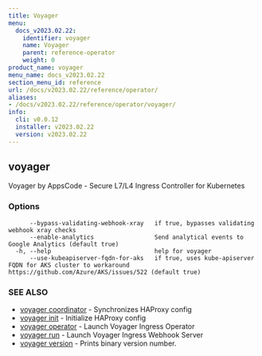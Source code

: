 ```yaml
---
title: Voyager
menu:
  docs_v2023.02.22:
    identifier: voyager
    name: Voyager
    parent: reference-operator
    weight: 0
product_name: voyager
menu_name: docs_v2023.02.22
section_menu_id: reference
url: /docs/v2023.02.22/reference/operator/
aliases:
- /docs/v2023.02.22/reference/operator/voyager/
info:
  cli: v0.0.12
  installer: v2023.02.22
  version: v2023.02.22
---
```


## voyager

Voyager by AppsCode - Secure L7/L4 Ingress Controller for Kubernetes

### Options

```
      --bypass-validating-webhook-xray   if true, bypasses validating webhook xray checks
      --enable-analytics                 Send analytical events to Google Analytics (default true)
  -h, --help                             help for voyager
      --use-kubeapiserver-fqdn-for-aks   if true, uses kube-apiserver FQDN for AKS cluster to workaround https://github.com/Azure/AKS/issues/522 (default true)
```

### SEE ALSO

* [voyager coordinator](/docs/v2023.02.22/reference/operator/voyager_coordinator)	 - Synchronizes HAProxy config
* [voyager init](/docs/v2023.02.22/reference/operator/voyager_init)	 - Initialize HAProxy config
* [voyager operator](/docs/v2023.02.22/reference/operator/voyager_operator)	 - Launch Voyager Ingress Operator
* [voyager run](/docs/v2023.02.22/reference/operator/voyager_run)	 - Launch Voyager Ingress Webhook Server
* [voyager version](/docs/v2023.02.22/reference/operator/voyager_version)	 - Prints binary version number.


